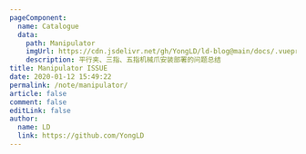 ```yaml
---
pageComponent:
  name: Catalogue
  data:
    path: Manipulator
    imgUrl: https://cdn.jsdelivr.net/gh/YongLD/ld-blog@main/docs/.vuepress/public/img/robot4.jpg
    description: 平行夹、三指、五指机械爪安装部署的问题总结
title: Manipulator ISSUE
date: 2020-01-12 15:49:22
permalink: /note/manipulator/
article: false
comment: false
editLink: false
author:
  name: LD
  link: https://github.com/YongLD
---
```

